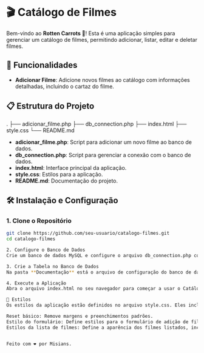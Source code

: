 # 🎬 Catálogo de Filmes

Bem-vindo ao **Rotten Carrots 🥕**! Esta é uma aplicação simples para gerenciar um catálogo de filmes, permitindo adicionar, listar, editar e deletar filmes.

## 🚀 Funcionalidades

- **Adicionar Filme**: Adicione novos filmes ao catálogo com informações detalhadas, incluindo o cartaz do filme.


## 📋 Estrutura do Projeto

.
├── adicionar_filme.php
├── db_connection.php
├── index.html
├── style.css
└── README.md


- **adicionar_filme.php**: Script para adicionar um novo filme ao banco de dados.
- **db_connection.php**: Script para gerenciar a conexão com o banco de dados.
- **index.html**: Interface principal da aplicação.
- **style.css**: Estilos para a aplicação.
- **README.md**: Documentação do projeto.

## 🛠️ Instalação e Configuração

### 1. Clone o Repositório

```bash
git clone https://github.com/seu-usuario/catalogo-filmes.git
cd catalogo-filmes

2. Configure o Banco de Dados
Crie um banco de dados MySQL e configure o arquivo db_connection.php com suas credenciais de acesso:

3. Crie a Tabela no Banco de Dados
Na pasta **Documentação** está o arquivo de configuração do banco de dados.

4. Execute a Aplicação
Abra o arquivo index.html no seu navegador para começar a usar o Catálogo de Filmes.

🎨 Estilos
Os estilos da aplicação estão definidos no arquivo style.css. Eles incluem:

Reset básico: Remove margens e preenchimentos padrões.
Estilo do formulário: Define estilos para o formulário de adição de filmes.
Estilos da lista de filmes: Define a aparência dos filmes listados, incluindo o cartaz e os botões de ação.


Feito com ❤️ por Misians.

